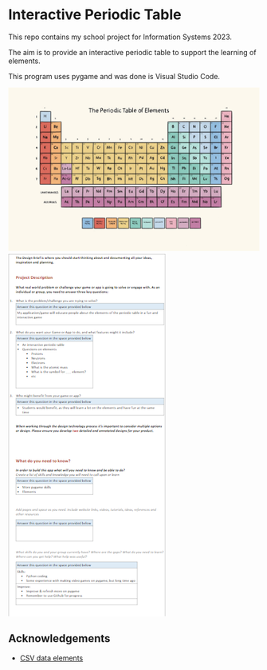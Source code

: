 # Interactive Periodic Table

This repo contains my school project for Information Systems 2023. 

The aim is to provide an interactive periodic table to support the learning of elements.

This program uses pygame and was done is Visual Studio Code.

![periodic-table.jpg](periodic-table.jpg)
![design-breif.png](image.png)
## Acknowledgements

* [CSV data elements](https://gist.github.com/GoodmanSciences/c2dd862cd38f21b0ad36b8f96b4bf1ee)